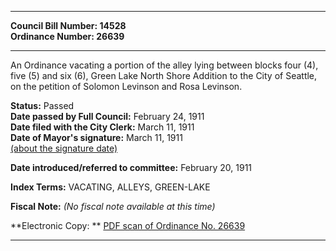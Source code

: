 * * * * *  
  
**Council Bill Number: [](#h0)[](#h2)14528**   
**Ordinance Number: 26639**  
  
* * * * *  
  
An Ordinance vacating a portion of the alley lying between blocks four (4), five (5) and six (6), Green Lake North Shore Addition to the City of Seattle, on the petition of Solomon Levinson and Rosa Levinson.  
  
**Status:** Passed   
**Date passed by Full Council:** February 24, 1911   
**Date filed with the City Clerk:** March 11, 1911   
**Date of Mayor's signature:** March 11, 1911   
[(about the signature date)](/~public/approvaldate.htm)   
  
  
**Date introduced/referred to committee:** February 20, 1911   
  
**Index Terms:** VACATING, ALLEYS, GREEN-LAKE  
  
**Fiscal Note:** *(No fiscal note available at this time)*  
  
**Electronic Copy: ** [PDF scan of Ordinance No. 26639](/~archives/Ordinances/Ord_26639.pdf)  
  
* * * * *  
